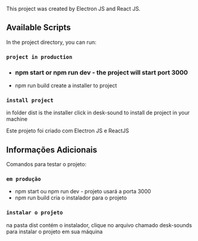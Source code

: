 This project was created by Electron JS and React JS.

## Available Scripts
In the project directory, you can run:

### `project in production`
- ### npm start or npm run dev - the project will start port 3000
- npm run build create a installer to project

### `install project`
in folder dist is the installer click in desk-sound to install de project in your machine

Este projeto foi criado com Electron JS e ReactJS

## Informações Adicionais
Comandos para testar o projeto:

### `em produção`
- npm start ou npm run dev - projeto usará a porta 3000
- npm run build cria o instalador para o projeto

### `instalar o projeto`
na pasta dist contém o instalador, clique no arquivo chamado desk-sounds para instalar o projeto em sua máquina
